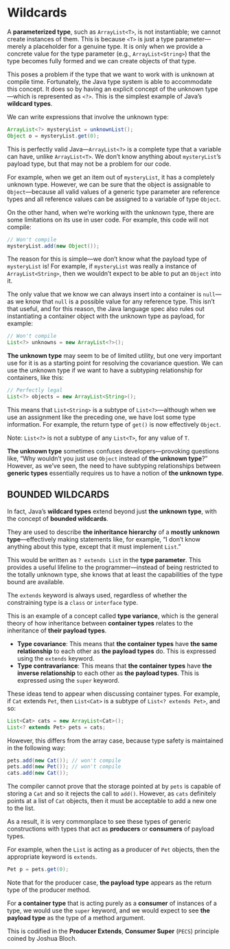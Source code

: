 # Wildcards

A **parameterized type**, such as `ArrayList<T>`, is not instantiable; we cannot create instances of them. This is because `<T>` is just a type parameter—merely a placeholder for a genuine type. It is only when we provide a concrete value for the type parameter (e.g., `ArrayList<String>`) that the type becomes fully formed and we can create objects of that type.

This poses a problem if the type that we want to work with is unknown at compile time. Fortunately, the Java type system is able to accommodate this concept. It does so by having an explicit concept of the unknown type—which is represented as `<?>`. This is the simplest example of Java’s **wildcard types**.

We can write expressions that involve the unknown type:

```java
ArrayList<?> mysteryList = unknownList();
Object o = mysteryList.get(0);
```

This is perfectly valid Java—`ArrayList<?>` is a complete type that a variable can have, unlike `ArrayList<T>`. We don’t know anything about `mysteryList`’s payload type, but that may not be a problem for our code.

For example, when we get an item out of `mysteryList`, it has a completely unknown type. However, we can be sure that the object is assignable to `Object`—because all valid values of a generic type parameter are reference types and all reference values can be assigned to a variable of type `Object`.

On the other hand, when we’re working with the unknown type, there are some limitations on its use in user code. For example, this code will not compile:

```java
// Won't compile
mysteryList.add(new Object());
```

The reason for this is simple—we don’t know what the payload type of `mysteryList` is! For example, if `mysteryList` was really a instance of `ArrayList<String>`, then we wouldn’t expect to be able to put an `Object` into it.

The only value that we know we can always insert into a container is `null`—as we know that `null` is a possible value for any reference type. This isn’t that useful, and for this reason, the Java language spec also rules out instantiating a container object with the unknown type as payload, for example:

```java
// Won't compile
List<?> unknowns = new ArrayList<?>();
```

**The unknown type** may seem to be of limited utility, but one very important use for it is as a starting point for resolving the covariance question. We can use the unknown type if we want to have a subtyping relationship for containers, like this:

```java
// Perfectly legal
List<?> objects = new ArrayList<String>();
```

This means that `List<String>` is a subtype of `List<?>`—although when we use an assignment like the preceding one, we have lost some type information. For example, the return type of `get()` is now effectively `Object`.

Note: `List<?>` is not a subtype of any `List<T>`, for any value of `T`.

**The unknown type** sometimes confuses developers—provoking questions like, “Why wouldn’t you just use `Object` instead of **the unknown type**?” However, as we’ve seen, the need to have subtyping relationships between **generic types** essentially requires us to have a notion of **the unknown type**.

## BOUNDED WILDCARDS

In fact, Java’s **wildcard types** extend beyond just **the unknown type**, with the concept of **bounded wildcards**.

They are used to describe **the inheritance hierarchy** of a **mostly unknown type**—effectively making statements like, for example, “I don’t know anything about this type, except that it must implement `List`.”

This would be written as `? extends List` in the **type parameter**. This provides a useful lifeline to the programmer—instead of being restricted to the totally unknown type, she knows that at least the capabilities of the type bound are available.

The `extends` keyword is always used, regardless of whether the constraining type is a `class` or `interface` type.

This is an example of a concept called **type variance**, which is the general theory of how inheritance between **container types** relates to the inheritance of **their payload types**.

- **Type covariance**: This means that **the container types** have **the same relationship** to each other as **the payload types** do. This is expressed using the `extends` keyword.
- **Type contravariance**: This means that **the container types** have **the inverse relationship** to each other as **the payload types**. This is expressed using the `super` keyword.

These ideas tend to appear when discussing container types. For example, if `Cat` extends `Pet`, then `List<Cat>` is a subtype of `List<? extends Pet>`, and so:

```java
List<Cat> cats = new ArrayList<Cat>();
List<? extends Pet> pets = cats;
```

However, this differs from the array case, because type safety is maintained in the following way:

```java
pets.add(new Cat()); // won't compile
pets.add(new Pet()); // won't compile
cats.add(new Cat());
```

The compiler cannot prove that the storage pointed at by `pets` is capable of storing a `Cat` and so it rejects the call to `add()`. However, as `cats` definitely points at a list of `Cat` objects, then it must be acceptable to add a new one to the list.

As a result, it is very commonplace to see these types of generic constructions with types that act as **producers** or **consumers** of payload types.

For example, when the `List` is acting as a producer of `Pet` objects, then the appropriate keyword is `extends`.

```java
Pet p = pets.get(0);
```

Note that for the producer case, **the payload type** appears as the return type of the producer method.

For **a container type** that is acting purely as a **consumer** of instances of a type, we would use the `super` keyword, and we would expect to see **the payload type** as the type of a method argument.

This is codified in the **Producer Extends**, **Consumer Super** (`PECS`) principle coined by Joshua Bloch.

